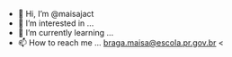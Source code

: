- 👋 Hi, I’m @maisajact
- 👀 I’m interested in ...
- 🌱 I’m currently learning ...
- 📫 How to reach me ...
braga.maisa@escola.pr.gov.br
<
